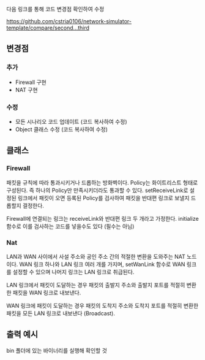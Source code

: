 다음 링크를 통해 코드 변경점 확인하여 수정

https://github.com/cstria0106/network-simulator-template/compare/second...third

## 변경점

### 추가

- Firewall 구현
- NAT 구현

### 수정

- 모든 시나리오 코드 업데이트 (코드 복사하여 수정)
- Object 클래스 수정 (코드 복사하여 수정)

## 클래스

### Firewall

패킷을 규칙에 따라 통과시키거나 드롭하는 방화벽이다. Policy는 화이트리스트 형태로 구성된다. 즉 하나의 Policy만 만족시키더라도 통과할 수 있다. setReceiveLink로 설정된 링크에서 패킷이 오면 등록된 Policy를 검사하여 패킷을 반대편 링크로 보낼지 드롭할지 결정한다.

Firewall에 연결되는 링크는 receiveLink와 반대편 링크 두 개라고 가정한다. initialize 함수로 이를 검사하는 코드를 넣을수도 있다 (필수는 아님)

### Nat

LAN과 WAN 사이에서 사설 주소와 공인 주소 간의 적절한 변환을 도와주는 NAT 노드이다. WAN 링크 하나와 LAN 링크 여러 개를 가지며, setWanLink 함수로 WAN 링크를 설정할 수 있으며 나머지 링크는 LAN 링크로 취급된다.

LAN 링크에서 패킷이 도달하는 경우 패킷의 출발지 주소와 출발지 포트를 적절히 변환한 패킷을 WAN 링크로 내보낸다.

WAN 링크에 패킷이 도달하는 경우 패킷의 도착지 주소와 도착지 포트를 적절히 변환한 패킷을 모든 LAN 링크로 내보낸다 (Broadcast).

## 출력 예시

bin 폴더에 있는 바이너리를 실행해 확인할 것
